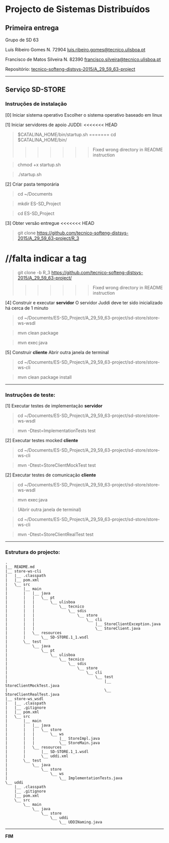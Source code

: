 # Projecto de Sistemas Distribuí­dos #

## Primeira entrega ##

Grupo de SD 63

Luís Ribeiro Gomes
    N. 72904
    luis.ribeiro.gomes@tecnico.ulisboa.pt
    
Francisco de Matos Silveira
    N. 82390
    francisco.silveira@tecnico.ulisboa.pt


Repositório:
[tecnico-softeng-distsys-2015/A_29_59_63-project](https://github.com/tecnico-softeng-distsys-2015/A_29_59_63-project/)


-------------------------------------------------------------------------------

## Serviço SD-STORE 

### Instruções de instalação 

[0] Iniciar sistema operativo
Escolher o sistema operativo baseado em linux


[1] Iniciar servidores de apoio
JUDDI:
<<<<<<< HEAD
> $CATALINA_HOME/bin/startup.sh
=======
> cd $CATALINA_HOME/bin/
>>>>>>> Fixed wrong directory in README instruction

> chmod +x startup.sh

> ./startup.sh


[2] Criar pasta temporária
> cd ~/Documents

> mkdir ES-SD_Project

> cd ES-SD_Project


[3] Obter versão entregue
<<<<<<< HEAD
> git clone https://github.com/tecnico-softeng-distsys-2015/A_29_59_63-project/R_3

//falta indicar a tag
=======
> git clone -b R_3 https://github.com/tecnico-softeng-distsys-2015/A_29_59_63-project/
>>>>>>> Fixed wrong directory in README instruction


[4] Construir e executar **servidor**
O servidor Juddi deve ter sido inicializado há cerca de 1 minuto
> cd ~/Documents/ES-SD_Project/A_29_59_63-project/sd-store/store-ws-wsdl

> mvn clean package

> mvn exec:java


[5] Construir **cliente**
Abrir outra janela de terminal
> cd ~/Documents/ES-SD_Project/A_29_59_63-project/sd-store/store-ws-cli

> mvn clean package install


-------------------------------------------------------------------------------

### Instruções de teste: ###

[1] Executar testes de implementação **servidor**
> cd ~/Documents/ES-SD_Project/A_29_59_63-project/sd-store/store-ws-wsdl

> mvn -Dtest=ImplementationTests test

[2] Executar testes mocked **cliente**
> cd ~/Documents/ES-SD_Project/A_29_59_63-project/sd-store/store-ws-cli

> mvn -Dtest=StoreClientMockTest test

[2] Executar testes de comunicação **cliente**
> cd ~/Documents/ES-SD_Project/A_29_59_63-project/sd-store/store-ws-wsdl

> mvn exec:java

> (Abrir outra janela de terminal)

> cd ~/Documents/ES-SD_Project/A_29_59_63-project/sd-store/store-ws-cli

> mvn -Dtest=StoreClientRealTest test



-------------------------------------------------------------------------------

### Estrutura do projecto: ###

    .
    |__ README.md
    |__ store-ws-cli
    |   |__ .classpath
    |   |__ pom.xml
    |   \__ src
    |       |__ main
    |       |   |__ java
    |       |   |   \__ pt
    |       |   |       \__ ulisboa
    |       |   |           \__ tecnico
    |       |   |               \__ sdis
    |       |   |                   \__ store
    |       |   |                       \__ cli
    |       |   |                           |__ StoreClientException.java
    |       |   |                           \__ StoreClient.java
    |       |   \__ resources
    |       |       \__ SD-STORE.1_1.wsdl
    |       \__ test
    |           \__ java
    |               \__ pt
    |                   \__ ulisboa
    |                       \__ tecnico
    |                           \__ sdis
    |                               \__ store
    |                                   \__ cli
    |                                       \__ test
    |                                           |__ StoreClientMockTest.java
    |                                           \__ StoreClientRealTest.java
    |__ store-ws_wsdl
    |   |__ .classpath
    |   |__ .gitignore
    |   |__ pom.xml
    |   \__ src
    |       |__ main
    |       |   |__ java
    |       |   |   \__ store
    |       |   |       \__ ws
    |       |   |           |__ StoreImpl.java
    |       |   |           \__ StoreMain.java
    |       |   \__ resources
    |       |       |__ SD-STORE.1_1.wsdl
    |       |       \__ uddi.xml
    |       \__ test
    |           \__ java
    |               \__ store
    |                   \__ ws
    |                       \__ ImplementationTests.java
    \__ uddi
        |__ .classpath
        |__ .gitignore
        |__ pom.xml
        \__ src
            \__ main
                \__ java
                    \__ store
                        \__ uddi
                            \__ UDDINaming.java



-------------------------------------------------------------------------------
**FIM**
